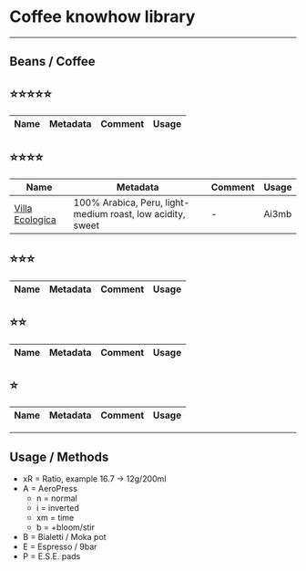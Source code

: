 # Coffee knowhow library

---

## Beans / Coffee

## ⭐️⭐️⭐️⭐️⭐️

| Name | Metadata | Comment | Usage |
| --- | --- | --- | --- |

## ⭐️⭐️⭐️⭐️

| Name | Metadata | Comment | Usage |
| --- | --- | --- | --- |
| [Villa Ecologica](https://shop.turmkaffee.ch/kaffee/peru-coop-villa-ecologica.html) | 100% Arabica, Peru, light-medium roast, low acidity, sweet | - | Ai3mb |

## ⭐️⭐️⭐️

| Name | Metadata | Comment | Usage |
| --- | --- | --- | --- |

## ⭐️⭐️

| Name | Metadata | Comment | Usage |
| --- | --- | --- | --- |

## ⭐️

| Name | Metadata | Comment | Usage |
| --- | --- | --- | --- |

---

## Usage / Methods

- xR = Ratio, example 16.7 -> 12g/200ml
- A = AeroPress
  - n = normal
  - i = inverted
  - xm = time
  - b = +bloom/stir
- B = Bialetti / Moka pot
- E = Espresso / 9bar
- P = E.S.E. pads

